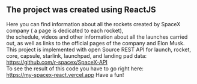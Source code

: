 ## The project was created using ReactJS

Here you can find information about all the rockets created by SpaceX company ( a page is dedicated to each rocket),<br> the schedule, videos and other information about all the launches carried out, as well as links to the official pages of the company and Elon Musk.
This project is implemented with open Source REST API for launch, rocket, core, capsule, starlink, launchpad, and landing pad data:<br>
https://github.com/r-spacex/SpaceX-API <br>
To see the result of this code you have to go right here:<br>
https://my-spacex-react.vercel.app
Have a fun!


